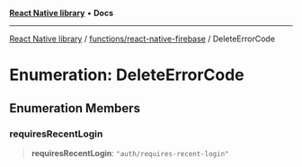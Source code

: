[**React Native library**](../../../index.md) • **Docs**

***

[React Native library](../../../modules.md) / [functions/react-native-firebase](../index.md) / DeleteErrorCode

# Enumeration: DeleteErrorCode

## Enumeration Members

### requiresRecentLogin

> **requiresRecentLogin**: `"auth/requires-recent-login"`
